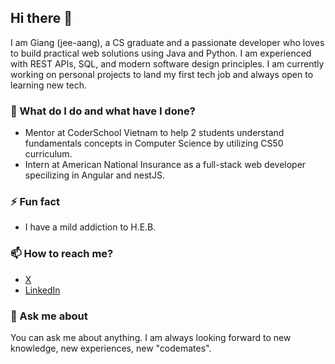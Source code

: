 ## Hi there 👋 
I am Giang (jee-aang), a CS graduate and a passionate developer who loves to build practical web solutions using Java and Python. I am experienced with REST APIs, SQL, and modern software design principles. I am currently working on personal projects to land my first tech job and always open to learning new tech.
### 🔭 What do I do and what have I done?
- Mentor at CoderSchool Vietnam to help 2 students understand fundamentals concepts in Computer Science by utilizing CS50 curriculum.
- Intern at American National Insurance as a full-stack web developer specilizing in Angular and nestJS.
### ⚡ Fun fact
- I have a mild addiction to H.E.B.
### 📫 How to reach me?
- [X](https://x.com/Gianghuynh27)
- [LinkedIn](https://www.linkedin.com/in/giang-huynh-81968a161/)
### 💬 Ask me about
You can ask me about anything. I am always looking forward to new knowledge, new experiences, new "codemates".
<!--
**gianghuynh27/gianghuynh27** is a ✨ _special_ ✨ repository because its `README.md` (this file) appears on your GitHub profile.

Here are some ideas to get you started:

- 🔭 I’m currently working on ...
- 🌱 I’m currently learning ...
- 👯 I’m looking to collaborate on ...
- 🤔 I’m looking for help with ...
- 💬 Ask me about ...
- 📫 How to reach me: ...
- 😄 Pronouns: ...
- ⚡ Fun fact: ...
-->
